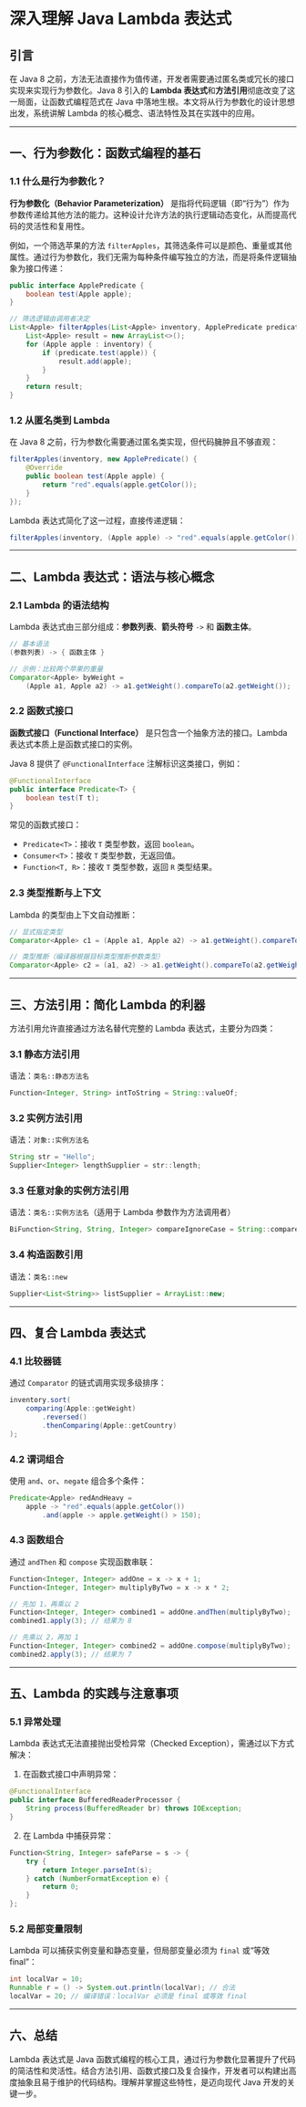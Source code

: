 # 深入理解 Java Lambda 表达式

## 引言  
在 Java 8 之前，方法无法直接作为值传递，开发者需要通过匿名类或冗长的接口实现来实现行为参数化。Java 8 引入的 **Lambda 表达式**和**方法引用**彻底改变了这一局面，让函数式编程范式在 Java 中落地生根。本文将从行为参数化的设计思想出发，系统讲解 Lambda 的核心概念、语法特性及其在实践中的应用。

---

## 一、行为参数化：函数式编程的基石  
### 1.1 什么是行为参数化？  
**行为参数化（Behavior Parameterization）** 是指将代码逻辑（即“行为”）作为参数传递给其他方法的能力。这种设计允许方法的执行逻辑动态变化，从而提高代码的灵活性和复用性。

例如，一个筛选苹果的方法 `filterApples`，其筛选条件可以是颜色、重量或其他属性。通过行为参数化，我们无需为每种条件编写独立的方法，而是将条件逻辑抽象为接口传递：

```java
public interface ApplePredicate {
    boolean test(Apple apple);
}

// 筛选逻辑由调用者决定
List<Apple> filterApples(List<Apple> inventory, ApplePredicate predicate) {
    List<Apple> result = new ArrayList<>();
    for (Apple apple : inventory) {
        if (predicate.test(apple)) {
            result.add(apple);
        }
    }
    return result;
}
```

### 1.2 从匿名类到 Lambda  
在 Java 8 之前，行为参数化需要通过匿名类实现，但代码臃肿且不够直观：  
```java
filterApples(inventory, new ApplePredicate() {
    @Override
    public boolean test(Apple apple) {
        return "red".equals(apple.getColor());
    }
});
```

Lambda 表达式简化了这一过程，直接传递逻辑：  
```java
filterApples(inventory, (Apple apple) -> "red".equals(apple.getColor()));
```

---

## 二、Lambda 表达式：语法与核心概念  
### 2.1 Lambda 的语法结构  
Lambda 表达式由三部分组成：**参数列表**、**箭头符号** `->` 和 **函数主体**。  
```java
// 基本语法
(参数列表) -> { 函数主体 }

// 示例：比较两个苹果的重量
Comparator<Apple> byWeight = 
    (Apple a1, Apple a2) -> a1.getWeight().compareTo(a2.getWeight());
```

### 2.2 函数式接口  
**函数式接口（Functional Interface）** 是只包含一个抽象方法的接口。Lambda 表达式本质上是函数式接口的实例。  

Java 8 提供了 `@FunctionalInterface` 注解标识这类接口，例如：  
```java
@FunctionalInterface
public interface Predicate<T> {
    boolean test(T t);
}
```

常见的函数式接口：  
- `Predicate<T>`：接收 `T` 类型参数，返回 `boolean`。  
- `Consumer<T>`：接收 `T` 类型参数，无返回值。  
- `Function<T, R>`：接收 `T` 类型参数，返回 `R` 类型结果。  

### 2.3 类型推断与上下文  
Lambda 的类型由上下文自动推断：  
```java
// 显式指定类型
Comparator<Apple> c1 = (Apple a1, Apple a2) -> a1.getWeight().compareTo(a2.getWeight());

// 类型推断（编译器根据目标类型推断参数类型）
Comparator<Apple> c2 = (a1, a2) -> a1.getWeight().compareTo(a2.getWeight());
```

---

## 三、方法引用：简化 Lambda 的利器  
方法引用允许直接通过方法名替代完整的 Lambda 表达式，主要分为四类：  

### 3.1 静态方法引用  
语法：`类名::静态方法名`  
```java
Function<Integer, String> intToString = String::valueOf;
```

### 3.2 实例方法引用  
语法：`对象::实例方法名`  
```java
String str = "Hello";
Supplier<Integer> lengthSupplier = str::length;
```

### 3.3 任意对象的实例方法引用  
语法：`类名::实例方法名`（适用于 Lambda 参数作为方法调用者）  
```java
BiFunction<String, String, Integer> compareIgnoreCase = String::compareToIgnoreCase;
```

### 3.4 构造函数引用  
语法：`类名::new`  
```java
Supplier<List<String>> listSupplier = ArrayList::new;
```

---

## 四、复合 Lambda 表达式  
### 4.1 比较器链  
通过 `Comparator` 的链式调用实现多级排序：  
```java
inventory.sort(
    comparing(Apple::getWeight)
        .reversed()
        .thenComparing(Apple::getCountry)
);
```

### 4.2 谓词组合  
使用 `and`、`or`、`negate` 组合多个条件：  
```java
Predicate<Apple> redAndHeavy = 
    apple -> "red".equals(apple.getColor())
        .and(apple -> apple.getWeight() > 150);
```

### 4.3 函数组合  
通过 `andThen` 和 `compose` 实现函数串联：  
```java
Function<Integer, Integer> addOne = x -> x + 1;
Function<Integer, Integer> multiplyByTwo = x -> x * 2;

// 先加 1，再乘以 2
Function<Integer, Integer> combined1 = addOne.andThen(multiplyByTwo);
combined1.apply(3); // 结果为 8

// 先乘以 2，再加 1
Function<Integer, Integer> combined2 = addOne.compose(multiplyByTwo);
combined2.apply(3); // 结果为 7
```

---

## 五、Lambda 的实践与注意事项  
### 5.1 异常处理  
Lambda 表达式无法直接抛出受检异常（Checked Exception），需通过以下方式解决：  
1. 在函数式接口中声明异常：  
```java
@FunctionalInterface
public interface BufferedReaderProcessor {
    String process(BufferedReader br) throws IOException;
}
```

2. 在 Lambda 中捕获异常：  
```java
Function<String, Integer> safeParse = s -> {
    try {
        return Integer.parseInt(s);
    } catch (NumberFormatException e) {
        return 0;
    }
};
```

### 5.2 局部变量限制  
Lambda 可以捕获实例变量和静态变量，但局部变量必须为 `final` 或“等效 final”：  
```java
int localVar = 10;
Runnable r = () -> System.out.println(localVar); // 合法
localVar = 20; // 编译错误：localVar 必须是 final 或等效 final
```

---

## 六、总结  
Lambda 表达式是 Java 函数式编程的核心工具，通过行为参数化显著提升了代码的简洁性和灵活性。结合方法引用、函数式接口及复合操作，开发者可以构建出高度抽象且易于维护的代码结构。理解并掌握这些特性，是迈向现代 Java 开发的关键一步。